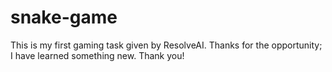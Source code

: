 # snake-game
This is my first gaming task given by ResolveAI. Thanks for the opportunity; I have learned something new. Thank you!
